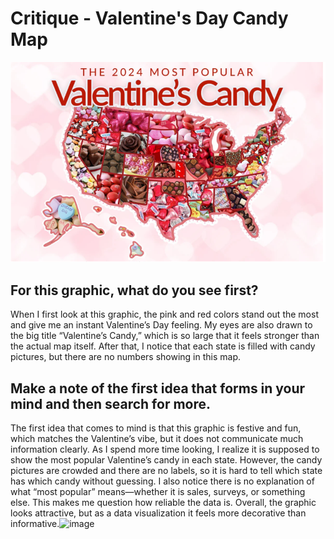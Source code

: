 # Critique - Valentine's Day Candy Map
![Valentine Candy Graph](Valentine.jpg)

## For this graphic, what do you see first?
When I first look at this graphic, the pink and red colors stand out the most and give me an instant Valentine’s Day feeling. My eyes are also drawn to the big title “Valentine’s Candy,” which is so large that it feels stronger than the actual map itself. After that, I notice that each state is filled with candy pictures, but there are no numbers showing  in this map. 

## Make a note of the first idea that forms in your mind and then search for more.  
The first idea that comes to mind is that this graphic is festive and fun, which matches the Valentine’s vibe, but it does not communicate much information clearly. As I spend more time looking, I realize it is supposed to show the most popular Valentine’s candy in each state. However, the candy pictures are crowded and there are no labels, so it is hard to tell which state has which candy without guessing. I also notice there is no explanation of what “most popular” means—whether it is sales, surveys, or something else. This makes me question how reliable the data is. Overall, the graphic looks attractive, but as a data visualization it feels more decorative than informative.<img width="468" height="140" alt="image" src="https://github.com/user-attachments/assets/1fef4bdc-d837-425d-9311-9b18b98f9cad" />
